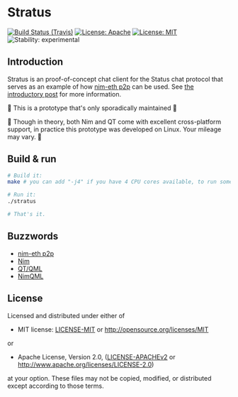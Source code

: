 # Stratus

[![Build Status (Travis)](https://img.shields.io/travis/status-im/nim-stratus/master.svg?label=Linux%20/%20macOS "Linux/macOS build status (Travis)")](https://travis-ci.org/status-im/nim-stratus)
[![License: Apache](https://img.shields.io/badge/License-Apache%202.0-blue.svg)](https://opensource.org/licenses/Apache-2.0)
[![License: MIT](https://img.shields.io/badge/License-MIT-blue.svg)](https://opensource.org/licenses/MIT)
![Stability: experimental](https://img.shields.io/badge/stability-experimental-orange.svg)

## Introduction

Stratus is an proof-of-concept chat client for the Status chat protocol that serves as an example of how [nim-eth p2p](https://github.com/status-im/nim-eth/blob/master/doc/p2p.md) can be used. See [the introductory post](https://discuss.status.im/t/hello-stratus-toying-around-with-nimbus-and-qml/905) for more information.

:construction: This is a prototype that's only sporadically maintained :construction:

:construction: Though in theory, both Nim and QT come with excellent cross-platform support, in practice this prototype was developed on Linux. Your mileage may vary. :construction:

## Build & run

``` bash
# Build it:
make # you can add "-j4" if you have 4 CPU cores available, to run some jobs in parallel

# Run it:
./stratus

# That's it.
```

## Buzzwords

* [nim-eth p2p](https://github.com/status-im/nim-eth/blob/master/doc/p2p.md)
* [Nim](https://nim-lang.org/)
* [QT/QML](http://doc.qt.io/qt-5/qmlapplications.html)
* [NimQML](https://github.com/filcuc/nimqml/)

## License

Licensed and distributed under either of

* MIT license: [LICENSE-MIT](LICENSE-MIT) or http://opensource.org/licenses/MIT

or

* Apache License, Version 2.0, ([LICENSE-APACHEv2](LICENSE-APACHEv2) or http://www.apache.org/licenses/LICENSE-2.0)

at your option. These files may not be copied, modified, or distributed except according to those terms.

